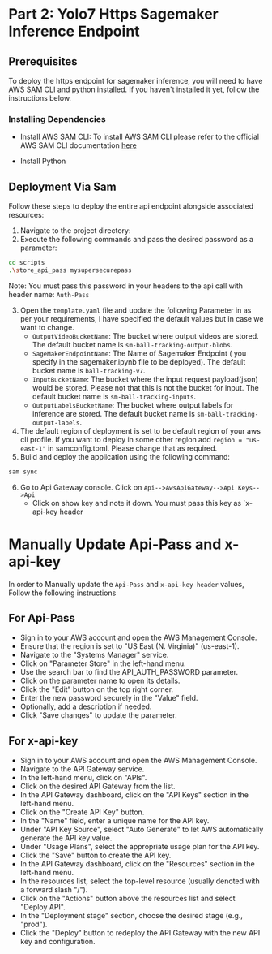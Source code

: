 # Part 2: Yolo7 Https Sagemaker Inference Endpoint 

## Prerequisites

To deploy the https endpoint for sagemaker inference, you will need to have AWS SAM CLI and python installed. If you haven't installed it yet, follow the instructions below.

### Installing Dependencies

-  Install AWS SAM CLI: To install AWS SAM CLI please refer to the official AWS SAM CLI documentation [here](https://docs.aws.amazon.com/serverless-application-model/latest/developerguide/install-sam-cli.html)

- Install Python

## Deployment Via Sam

Follow these steps to deploy the entire api endpoint alongside associated resources:
1. Navigate to the project directory:
2. Execute the following commands and pass the desired password as a parameter:
```bash
cd scripts
.\store_api_pass mysupersecurepass
```
Note: You must pass this password in your headers to the api call with header name: `Auth-Pass`

3. Open the `template.yaml` file and update the following Parameter in as per your requirements, I have specified the default values but in case we want to change.
    - `OutputVideoBucketName`: The bucket where output videos are stored. The default bucket name is `sm-ball-tracking-output-blobs`. 
    - `SageMakerEndpointName`: The Name of Sagemaker Endpoint ( you specify in the sagemaker.ipynb file to be deployed). The default bucket name is `ball-tracking-v7`. 
    - `InputBucketName`: The bucket where the input request payload(json) would be stored. Please not that this is not the bucket for input. The default bucket name is `sm-ball-tracking-inputs`. 
    - `OutputLabelsBucketName`: The bucket where output labels for inference are stored. The default bucket name is `sm-ball-tracking-output-labels`. 
4. The default region of deployment is set to be default region of your aws cli profile. If you want to deploy in some other region add  `region = "us-east-1"` in samconfig.toml. Please change that as required.
5. Build and deploy the application using the following command:
```bash
sam sync
```
6. Go to Api Gateway console. Click on `Api-->AwsApiGateway-->Api Keys-->Api`
    - Click on show key and note it down. You must pass this key as `x-api-key   header


# Manually Update Api-Pass and x-api-key
In order to Manually update the `Api-Pass` and `x-api-key header` values, Follow the following instructions

## For Api-Pass
- Sign in to your AWS account and open the AWS Management Console.
- Ensure that the region is set to "US East (N. Virginia)" (us-east-1).
- Navigate to the "Systems Manager" service.
- Click on "Parameter Store" in the left-hand menu.
- Use the search bar to find the API_AUTH_PASSWORD parameter.
- Click on the parameter name to open its details.
- Click the "Edit" button on the top right corner.
- Enter the new password securely in the "Value" field.
- Optionally, add a description if needed.
- Click "Save changes" to update the parameter.

## For x-api-key
- Sign in to your AWS account and open the AWS Management Console.
- Navigate to the API Gateway service.
- In the left-hand menu, click on "APIs".
- Click on the desired API Gateway from the list.
- In the API Gateway dashboard, click on the "API Keys" section in the left-hand menu.
- Click on the "Create API Key" button.
- In the "Name" field, enter a unique name for the API key.
- Under "API Key Source", select "Auto Generate" to let AWS automatically generate the API key value.
- Under "Usage Plans", select the appropriate usage plan for the API key.
- Click the "Save" button to create the API key.
- In the API Gateway dashboard, click on the "Resources" section in the left-hand menu.
- In the resources list, select the top-level resource (usually denoted with a forward slash "/").
- Click on the "Actions" button above the resources list and select "Deploy API".
- In the "Deployment stage" section, choose the desired stage (e.g., "prod").
- Click the "Deploy" button to redeploy the API Gateway with the new API key and configuration.